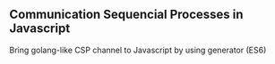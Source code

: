 ## Communication Sequencial Processes in Javascript

Bring golang-like CSP channel to Javascript by using generator (ES6)





